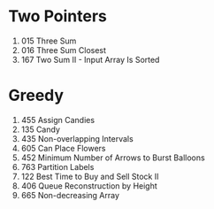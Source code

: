 # Two Pointers
1. 015 Three Sum
2. 016 Three Sum Closest
3. 167	Two Sum II - Input Array Is Sorted
# Greedy
1. 455 Assign Candies
2. 135 Candy
3. 435	Non-overlapping Intervals
4. 605	Can Place Flowers
5. 452	Minimum Number of Arrows to Burst Balloons
6. 763	Partition Labels
7. 122	Best Time to Buy and Sell Stock II
8. 406	Queue Reconstruction by Height
9. 665	Non-decreasing Array
